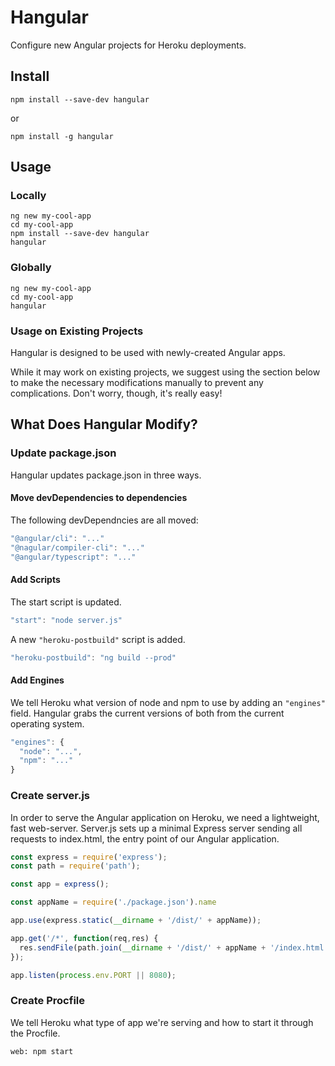 # Hangular

Configure new Angular projects for Heroku deployments.

## Install
```
npm install --save-dev hangular
```
or
```
npm install -g hangular
```

## Usage
### Locally
```
ng new my-cool-app
cd my-cool-app
npm install --save-dev hangular
hangular
```

### Globally
```
ng new my-cool-app
cd my-cool-app
hangular
```

### Usage on Existing Projects
Hangular is designed to be used with newly-created Angular apps.  

While it may work on existing projects, we suggest using the section below to make the necessary modifications manually to prevent any complications.  Don't worry, though, it's really easy!

## What Does Hangular Modify?

### Update package.json
Hangular updates package.json in three ways.

#### Move devDependencies to dependencies
The following devDependncies are all moved:
```javascript
"@angular/cli": "..."
"@nagular/compiler-cli": "..."
"@angular/typescript": "..."
```

#### Add Scripts
The start script is updated.
```javascript
"start": "node server.js"
```

A new ```"heroku-postbuild"``` script is added.
```javascript
"heroku-postbuild": "ng build --prod"
```

#### Add Engines
We tell Heroku what version of node and npm to use by adding an ```"engines"``` field.  Hangular grabs the current versions of both from the current operating system.
```javascript
"engines": {
  "node": "...",
  "npm": "..."
}
```

### Create server.js
In order to serve the Angular application on Heroku, we need a lightweight, fast web-server.  Server.js sets up a minimal Express server sending all requests to index.html, the entry point of our Angular application.
```javascript
const express = require('express');
const path = require('path');

const app = express();

const appName = require('./package.json').name

app.use(express.static(__dirname + '/dist/' + appName));

app.get('/*', function(req,res) {    
  res.sendFile(path.join(__dirname + '/dist/' + appName + '/index.html'));
});

app.listen(process.env.PORT || 8080);
```

### Create Procfile
We tell Heroku what type of app we're serving and how to start it through the Procfile.
```
web: npm start
```
